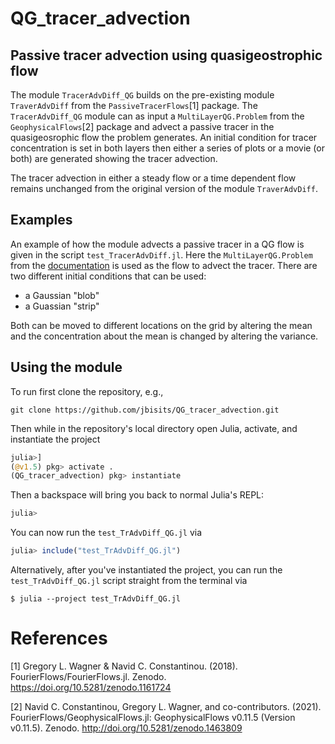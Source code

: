 # QG_tracer_advection

## Passive tracer advection using quasigeostrophic flow

The module `TracerAdvDiff_QG` builds on the pre-existing module `TraverAdvDiff` from the `PassiveTracerFlows`[1] package.
The `TracerAdvDiff_QG` module can as input a `MultiLayerQG.Problem` from the `GeophysicalFlows`[2] package and advect a passive tracer in the quasigeosrophic flow the problem generates.
An initial condition for tracer concentration is set in both layers then either a series of plots or a movie (or both) are generated showing the tracer advection.

The tracer advection in either a steady flow or a time dependent flow remains unchanged from the original version of the module `TraverAdvDiff`.

## Examples

An example of how the module advects a passive tracer in a QG flow is given in the script `test_TracerAdvDiff.jl`. 
Here the `MultiLayerQG.Problem` from the [documentation](https://fourierflows.github.io/GeophysicalFlowsDocumentation/stable/generated/multilayerqg_2layer/) is used as the flow to advect the tracer.
There are two different initial conditions that can be used:
* a Gaussian "blob"
* a Guassian "strip"

Both can be moved to different locations on the grid by altering the mean and the concentration about the mean is changed by altering the variance.

## Using the module

To run first clone the repository, e.g.,

```
git clone https://github.com/jbisits/QG_tracer_advection.git
```

Then while in the repository's local directory open Julia, activate, and instantiate the project

```julia
julia>]
(@v1.5) pkg> activate .
(QG_tracer_advection) pkg> instantiate
```

Then a backspace will bring you back to normal Julia's REPL:
```julia
julia>
```

You can now run the `test_TrAdvDiff_QG.jl` via
```julia
julia> include("test_TrAdvDiff_QG.jl")
```

Alternatively, after you've instantiated the project, you can run the `test_TrAdvDiff_QG.jl` script straight from the terminal via

```
$ julia --project test_TrAdvDiff_QG.jl
```
# References
[1] Gregory L. Wagner & Navid C. Constantinou. (2018). FourierFlows/FourierFlows.jl. Zenodo. https://doi.org/10.5281/zenodo.1161724

[2] Navid C. Constantinou, Gregory L. Wagner, and co-contributors. (2021). FourierFlows/GeophysicalFlows.jl: GeophysicalFlows v0.11.5 (Version v0.11.5). Zenodo. http://doi.org/10.5281/zenodo.1463809
